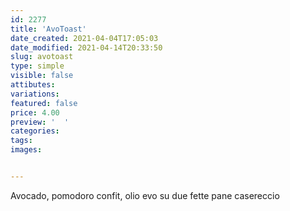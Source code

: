 ```yaml
---
id: 2277
title: 'AvoToast'
date_created: 2021-04-04T17:05:03
date_modified: 2021-04-14T20:33:50
slug: avotoast
type: simple
visible: false
attibutes: 
variations:
featured: false
price: 4.00
preview: '  '
categories: 
tags: 
images: 


---
```


<p>Avocado, pomodoro confit, olio evo su due fette pane casereccio</p>

